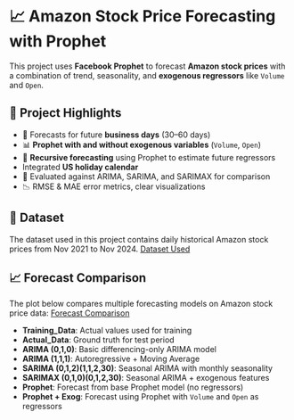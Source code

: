# 📈 Amazon Stock Price Forecasting with Prophet

This project uses **Facebook Prophet** to forecast **Amazon stock prices** with a combination of trend, seasonality, and **exogenous regressors** like `Volume` and `Open`.

## 🚀 Project Highlights

- 📅 Forecasts for future **business days** (30–60 days)
- 📊 **Prophet with and without exogenous variables** (`Volume`, `Open`)
- 🔁 **Recursive forecasting** using Prophet to estimate future regressors
- Integrated **US holiday calendar**
- 🧪 Evaluated against ARIMA, SARIMA, and SARIMAX for comparison
- 📉 RMSE & MAE error metrics, clear visualizations

## 📁 Dataset

The dataset used in this project contains daily historical Amazon stock prices from Nov 2021 to Nov 2024.
[Dataset Used](/AMZN_Historical_data.xlsx)

## 📈 Forecast Comparison

The plot below compares multiple forecasting models on Amazon stock price data:
[Forecast Comparison](/Forecast_Comparison.png)
- **Training_Data**: Actual values used for training
- **Actual_Data**: Ground truth for test period
- **ARIMA (0,1,0)**: Basic differencing-only ARIMA model
- **ARIMA (1,1,1)**: Autoregressive + Moving Average
- **SARIMA (0,1,2)(1,1,2,30)**: Seasonal ARIMA with monthly seasonality
- **SARIMAX (0,1,0)(0,1,2,30)**: Seasonal ARIMA + exogenous features
- **Prophet**: Forecast from base Prophet model (no regressors)
- **Prophet + Exog**: Forecast using Prophet with `Volume` and `Open` as regressors
